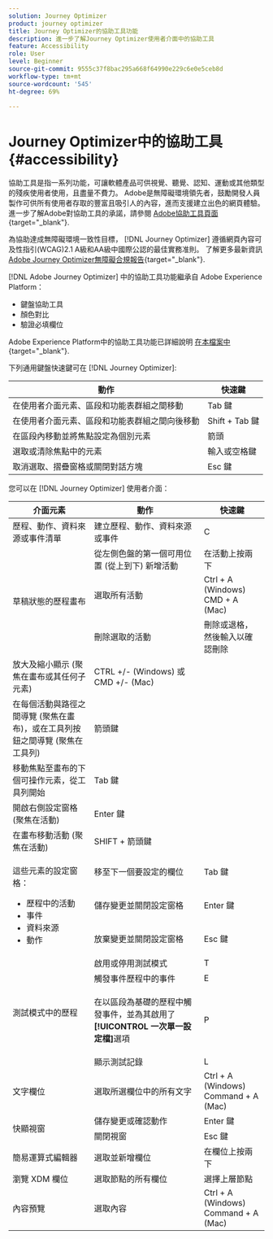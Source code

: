 ```yaml
---
solution: Journey Optimizer
product: journey optimizer
title: Journey Optimizer的協助工具功能
description: 進一步了解Journey Optimizer使用者介面中的協助工具
feature: Accessibility
role: User
level: Beginner
source-git-commit: 9555c37f8bac295a668f64990e229c6e0e5ceb8d
workflow-type: tm+mt
source-wordcount: '545'
ht-degree: 69%

---
```


# Journey Optimizer中的協助工具{#accessibility}

協助工具是指一系列功能，可讓軟體產品可供視覺、聽覺、認知、運動或其他類型的殘疾使用者使用，且盡量不費力。 Adobe是無障礙環境領先者，鼓勵開發人員製作可供所有使用者存取的豐富且吸引人的內容，進而支援建立出色的網頁體驗。 進一步了解Adobe對協助工具的承諾，請參閱 [Adobe協助工具頁面](https://www.adobe.com/accessibility.html){target="_blank"}.

為協助達成無障礙環境一致性目標， [!DNL Journey Optimizer] 遵循網頁內容可及性指引(WCAG)2.1 A級和AA級中國際公認的最佳實務准則。 了解更多最新資訊 [Adobe Journey Optimizer無障礙合規報告](https://www.adobe.com/accessibility/compliance/adobe-journey-optimizer-2022.html){target="_blank"}.


[!DNL Adobe Journey Optimizer] 中的協助工具功能繼承自 Adobe Experience Platform：

* 鍵盤協助工具
* 顏色對比
* 驗證必填欄位

Adobe Experience Platform中的協助工具功能已詳細說明 [在本檔案中](https://experienceleague.adobe.com/docs/experience-platform/accessibility/features.html?lang=zh-Hant){target="_blank"}.

下列通用鍵盤快速鍵可在 [!DNL Journey Optimizer]:

| 動作 | 快速鍵 |
| --- | --- |
| 在使用者介面元素、區段和功能表群組之間移動 | Tab 鍵 |
| 在使用者介面元素、區段和功能表群組之間向後移動 | Shift + Tab 鍵 |
| 在區段內移動並將焦點設定為個別元素 | 箭頭 |
| 選取或清除焦點中的元素 | 輸入或空格鍵 |
| 取消選取、摺疊窗格或關閉對話方塊 | Esc 鍵 |

您可以在 [!DNL Journey Optimizer] 使用者介面：

<table>
  <thead>
    <tr>
      <th>介面元素</th>
      <th>動作</th>
      <th>快速鍵</th>
    </tr>
  </thead>
  <tr>
    <td>歷程、動作、資料來源或事件清單</td>
    <td>建立歷程、動作、資料來源或事件</td>
    <td>C</td>
  </tr>
  <tr>
    <td rowspan="3">草稿狀態的歷程畫布</td>
    <td>從左側色盤的第一個可用位置 (從上到下) 新增活動</td>
    <td>在活動上按兩下</td>
  </tr>
  <tr>
    <td>選取所有活動</td>
    <td>Ctrl + A (Windows)<br/> CMD + A (Mac)</td>
  </tr>
  <tr>
    <td>刪除選取的活動</td>
    <td>刪除或退格，然後輸入以確認刪除</td>
  </tr>
  <tr>
    <td>放大及縮小顯示 (聚焦在畫布或其任何子元素)</td>
    <td>CTRL +/- (Windows) 或 CMD +/- (Mac)</td>
  </tr>  
  <tr>
    <td>在每個活動與路徑之間導覽 (聚焦在畫布)，或在工具列按鈕之間導覽 (聚焦在工具列)</td>
    <td>箭頭鍵</td>
  </tr>   
  <tr>
    <td>移動焦點至畫布的下個可操作元素，從工具列開始</td>
    <td>Tab 鍵</td>
  </tr>  
  <tr>
    <td>開啟右側設定窗格 (聚焦在活動)</td>
    <td>Enter 鍵</td>
  </tr>   
  <tr>
    <td>在畫布移動活動 (聚焦在活動)</td>
    <td>SHIFT + 箭頭鍵</td>
  </tr>  
  <tr>
  <td rowspan="3">

這些元素的設定窗格：

<ul>
  <li>歷程中的活動</li>
  <li>事件</li>
  <li>資料來源</li>
  <li>動作</li>
</ul>

</td>
    <td>移至下一個要設定的欄位</td>
    <td>Tab 鍵</td>
  </tr>
  <tr>
    <td>儲存變更並關閉設定窗格</td>
    <td>Enter 鍵</td>
  </tr>
  <tr>
    <td>放棄變更並關閉設定窗格</td>
    <td>Esc 鍵</td>
  </tr>
  <tr>
    <td rowspan="4">測試模式中的歷程</td>
    <td>啟用或停用測試模式</td>
    <td>T</td>
  </tr>
  <tr>
    <td>觸發事件歷程中的事件</td>
    <td>E</td>
  </tr>
  <tr>
    <td>

在以區段為基礎的歷程中觸發事件，並為其啟用了&#x200B;**[!UICONTROL 一次單一設定檔]**&#x200B;選項

</td>
    <td>P</td>
  </tr>
  <tr>
    <td>顯示測試記錄</td>
    <td>L</td>
  </tr>
<!-- //Ajouter ce raccourci quand il marchera (actuellement, le raccourci Ctrl/Cmd+F du navigateur a priorité sur celui de AJO).//
  <tr>
    <td>Page with a search bar</td>
    <td>Select the search bar</td>
    <td>Ctrl/Command + F</td>
  </tr>
-->
  <tr>
    <td>文字欄位</td>
    <td>選取所選欄位中的所有文字</td>
    <td>Ctrl + A (Windows)<br/> Command + A (Mac)</td>
  </tr>
  <tr>
    <td rowspan="2">快顯視窗</td>
    <td>儲存變更或確認動作</td>
    <td>Enter 鍵</td>
  </tr>
  <tr>
    <td>關閉視窗</td>
    <td>Esc 鍵</td>
  </tr>
  <tr>
    <td>簡易運算式編輯器</td>
    <td>選取並新增欄位</td>
    <td>在欄位上按兩下</td>
  </tr>
  <tr>
    <td>瀏覽 XDM 欄位</td>
    <td>選取節點的所有欄位</td>
    <td>選擇上層節點</td>
  </tr>
  <tr>
    <td>內容預覽</td>
    <td>選取內容</td>
    <td>Ctrl + A (Windows)<br/> Command + A (Mac)</td>
  </tr>
</table>
